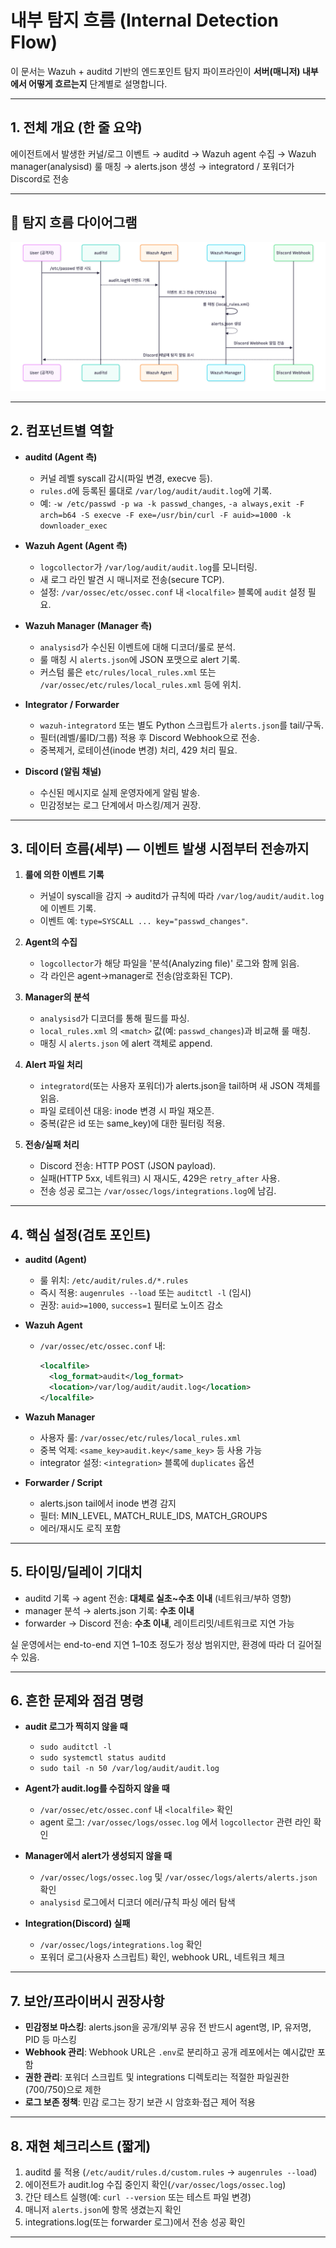 # 내부 탐지 흐름 (Internal Detection Flow)

이 문서는 Wazuh + auditd 기반의 엔드포인트 탐지 파이프라인이 **서버(매니저) 내부에서 어떻게 흐르는지** 단계별로 설명합니다. 

---

## 1. 전체 개요 (한 줄 요약)

에이전트에서 발생한 커널/로그 이벤트 → auditd → Wazuh agent 수집 → Wazuh manager(analysisd) 룰 매칭 → alerts.json 생성 → integratord / 포워더가 Discord로 전송

---

## 🧱 탐지 흐름 다이어그램

![Detection Flow](detection_flow.png)

---

## 2. 컴포넌트별 역할

- **auditd (Agent 측)**  
  - 커널 레벨 syscall 감시(파일 변경, execve 등).  
  - `rules.d`에 등록된 룰대로 `/var/log/audit/audit.log`에 기록.  
  - 예: `-w /etc/passwd -p wa -k passwd_changes`, `-a always,exit -F arch=b64 -S execve -F exe=/usr/bin/curl -F auid>=1000 -k downloader_exec`

- **Wazuh Agent (Agent 측)**  
  - `logcollector`가 `/var/log/audit/audit.log`를 모니터링.  
  - 새 로그 라인 발견 시 매니저로 전송(secure TCP).  
  - 설정: `/var/ossec/etc/ossec.conf` 내 `<localfile>` 블록에 `audit` 설정 필요.

- **Wazuh Manager (Manager 측)**  
  - `analysisd`가 수신된 이벤트에 대해 디코더/룰로 분석.  
  - 룰 매칭 시 `alerts.json`에 JSON 포맷으로 alert 기록.  
  - 커스텀 룰은 `etc/rules/local_rules.xml` 또는 `/var/ossec/etc/rules/local_rules.xml` 등에 위치.

- **Integrator / Forwarder**  
  - `wazuh-integratord` 또는 별도 Python 스크립트가 `alerts.json`를 tail/구독.  
  - 필터(레벨/룰ID/그룹) 적용 후 Discord Webhook으로 전송.  
  - 중복제거, 로테이션(inode 변경) 처리, 429 처리 필요.

- **Discord (알림 채널)**  
  - 수신된 메시지로 실제 운영자에게 알림 발송.  
  - 민감정보는 로그 단계에서 마스킹/제거 권장.

---

## 3. 데이터 흐름(세부) — 이벤트 발생 시점부터 전송까지

1. **룰에 의한 이벤트 기록**  
   - 커널이 syscall을 감지 → auditd가 규칙에 따라 `/var/log/audit/audit.log`에 이벤트 기록.  
   - 이벤트 예: `type=SYSCALL ... key="passwd_changes"`.

2. **Agent의 수집**  
   - `logcollector`가 해당 파일을 '분석(Analyzing file)' 로그와 함께 읽음.  
   - 각 라인은 agent->manager로 전송(암호화된 TCP).

3. **Manager의 분석**  
   - `analysisd`가 디코더를 통해 필드를 파싱.  
   - `local_rules.xml` 의 `<match>` 값(예: `passwd_changes`)과 비교해 룰 매칭.  
   - 매칭 시 `alerts.json` 에 alert 객체로 append.

4. **Alert 파일 처리**  
   - `integratord`(또는 사용자 포워더)가 alerts.json을 tail하며 새 JSON 객체를 읽음.  
   - 파일 로테이션 대응: inode 변경 시 파일 재오픈.  
   - 중복(같은 id 또는 same_key)에 대한 필터링 적용.

5. **전송/실패 처리**  
   - Discord 전송: HTTP POST (JSON payload).  
   - 실패(HTTP 5xx, 네트워크) 시 재시도, 429은 `retry_after` 사용.  
   - 전송 성공 로그는 `/var/ossec/logs/integrations.log`에 남김.

---

## 4. 핵심 설정(검토 포인트)
- **auditd (Agent)**
  - 룰 위치: `/etc/audit/rules.d/*.rules`
  - 즉시 적용: `augenrules --load` 또는 `auditctl -l` (임시)
  - 권장: `auid>=1000`, `success=1` 필터로 노이즈 감소

- **Wazuh Agent**
  - `/var/ossec/etc/ossec.conf` 내:
    ```xml
    <localfile>
      <log_format>audit</log_format>
      <location>/var/log/audit/audit.log</location>
    </localfile>
    ```

- **Wazuh Manager**
  - 사용자 룰: `/var/ossec/etc/rules/local_rules.xml`
  - 중복 억제: `<same_key>audit.key</same_key>` 등 사용 가능
  - integrator 설정: `<integration>` 블록에 `duplicates` 옵션

- **Forwarder / Script**
  - alerts.json tail에서 inode 변경 감지
  - 필터: MIN_LEVEL, MATCH_RULE_IDS, MATCH_GROUPS
  - 에러/재시도 로직 포함

---

## 5. 타이밍/딜레이 기대치
- auditd 기록 → agent 전송: **대체로 실초~수초 이내** (네트워크/부하 영향)
- manager 분석 → alerts.json 기록: **수초 이내**
- forwarder → Discord 전송: **수초 이내**, 레이트리밋/네트워크로 지연 가능

실 운영에서는 end-to-end 지연 1–10초 정도가 정상 범위지만, 환경에 따라 더 길어질 수 있음.

---

## 6. 흔한 문제와 점검 명령
- **audit 로그가 찍히지 않을 때**
  - `sudo auditctl -l`
  - `sudo systemctl status auditd`
  - `sudo tail -n 50 /var/log/audit/audit.log`

- **Agent가 audit.log를 수집하지 않을 때**
  - `/var/ossec/etc/ossec.conf` 내 `<localfile>` 확인
  - agent 로그: `/var/ossec/logs/ossec.log` 에서 `logcollector` 관련 라인 확인

- **Manager에서 alert가 생성되지 않을 때**
  - `/var/ossec/logs/ossec.log` 및 `/var/ossec/logs/alerts/alerts.json` 확인
  - `analysisd` 로그에서 디코더 에러/규칙 파싱 에러 탐색

- **Integration(Discord) 실패**
  - `/var/ossec/logs/integrations.log` 확인
  - 포워더 로그(사용자 스크립트) 확인, webhook URL, 네트워크 체크

---

## 7. 보안/프라이버시 권장사항
- **민감정보 마스킹**: alerts.json을 공개/외부 공유 전 반드시 agent명, IP, 유저명, PID 등 마스킹
- **Webhook 관리**: Webhook URL은 `.env`로 분리하고 공개 레포에서는 예시값만 포함
- **권한 관리**: 포워더 스크립트 및 integrations 디렉토리는 적절한 파일권한(700/750)으로 제한
- **로그 보존 정책**: 민감 로그는 장기 보관 시 암호화·접근 제어 적용

---

## 8. 재현 체크리스트 (짧게)
1. auditd 룰 적용 (`/etc/audit/rules.d/custom.rules` → `augenrules --load`)  
2. 에이전트가 audit.log 수집 중인지 확인(`/var/ossec/logs/ossec.log`)  
3. 간단 테스트 실행(예: `curl --version` 또는 테스트 파일 변경)  
4. 매니저 `alerts.json`에 항목 생겼는지 확인  
5. integrations.log(또는 forwarder 로그)에서 전송 성공 확인

---
